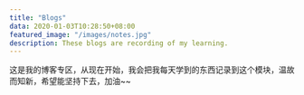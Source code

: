```yaml
---
title: "Blogs"
data: 2020-01-03T10:28:50+08:00
featured_image: "/images/notes.jpg"
description: These blogs are recording of my learning.
---
```


这是我的博客专区，从现在开始，我会把我每天学到的东西记录到这个模块，温故而知新，希望能坚持下去，加油~~
